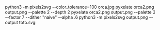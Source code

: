 python3 -m pixels2svg --color_tolerance=100 orca.jpg
pyxelate orca2.png output.png --palette 2 --depth 2
pyxelate orca2.png output.png --palette 3 --factor 7 --dither "naive" --alpha .6
python3 -m pixels2svg output.png --output toto.svg
